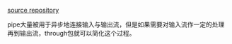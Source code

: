 [source repository](https://github.com/substack/stream-adventure)

pipe大量被用于异步地连接输入与输出流，但是如果需要对输入流作一定的处理再到输出流，through包就可以简化这个过程。
